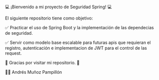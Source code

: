 💻 ¡Bienvenido a mi proyecto de Seguridad Spring! 💻

El siguiente repositorio tiene como objetivo:

✅ Practicar el uso de Spring Boot y la implementación de las dependecias de seguridad.

✅ Servir como modelo base escalable para futuras apis que requieran el registro, autenticación e implementacion de JWT para el control de las request.

💬 Gracias por visitar mi repositorio. 💬

👨‍💻 Andrés Muñoz Pampillón
